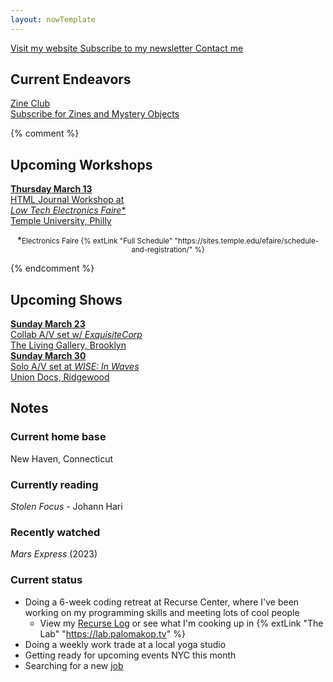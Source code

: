 ```yaml
---
layout: nowTemplate
---
```


<a href="/" class="now-button">
  Visit my website
</a>

<a href="/newsletter" class="now-button">
  Subscribe to my newsletter
</a>

<a href="/contact" class="now-button">
  Contact me
</a>


## Current Endeavors

<a href="/zine-club/" class="now-button" target="_blank">
  Zine Club
  <div class="caption">Subscribe for Zines and Mystery Objects</div>
</a>

{% comment %}
## Upcoming Workshops

<a href="https://charlesstudy.temple.edu/event/14200525" class="now-button" target="_blank" rel="noopener">
  <b>Thursday March 13</b><br>
  HTML Journal Workshop at<br>
  <i>Low Tech Electronics Faire</i>*
  <div class="caption">Temple University, Philly</div>
</a>

<p style="text-align:center">*<small>Electronics Faire {% extLink "Full Schedule" "https://sites.temple.edu/efaire/schedule-and-registration/" %}</small></p>
{% endcomment %}

## Upcoming Shows

<a href="https://www.instagram.com/p/DGrRBmhRR9c/" class="now-button" target="_blank" rel="noopener">
  <b>Sunday March 23</b><br>
  Collab A/V set w/ <i>ExquisiteCorp</i>
  <div class="caption">The Living Gallery, Brooklyn</div>
</a>

<a href="https://uniondocs.org/event/wise-in-waves-a-night-of-live-sound-and-visual-alchemy/" class="now-button" target="_blank" rel="noopener">
  <b>Sunday March 30</b><br>
  Solo A/V set at <i>WISE: In Waves</i>
  <div class="caption">Union Docs, Ridgewood</div>
</a>


## Notes

### Current home base

New Haven, Connecticut

### Currently reading

*Stolen Focus* - Johann Hari

### Recently watched

*Mars Express* (2023)

### Current status

- Doing a 6-week coding retreat at Recurse Center, where I've been working on my programming skills and meeting lots of cool people
  - View my [Recurse Log](/recurse) or see what I'm cooking up in {% extLink "The Lab" "https://lab.palomakop.tv" %}
- Doing a weekly work trade at a local yoga studio
- Getting ready for upcoming events NYC this month
- Searching for a new [job](/resume)
